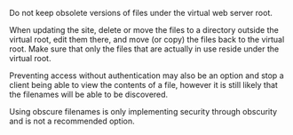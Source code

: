 Do not keep obsolete versions of files under the virtual web server
root.

When updating the site, delete or move the files to a directory
outside the virtual root, edit them there, and move (or copy) the
files back to the virtual root. Make sure that only the files that are
actually in use reside under the virtual root.

Preventing access
without authentication may also be an option and stop a client being
able to view the contents of a file, however it is still likely that
the filenames will be able to be discovered.

Using obscure filenames
is only implementing security through obscurity and is not a
recommended option.